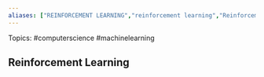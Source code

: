 ```yaml
---
aliases: ["REINFORCEMENT LEARNING","reinforcement learning","Reinforcement learning"] 
---
```

Topics: #computerscience #machinelearning 

## Reinforcement Learning

